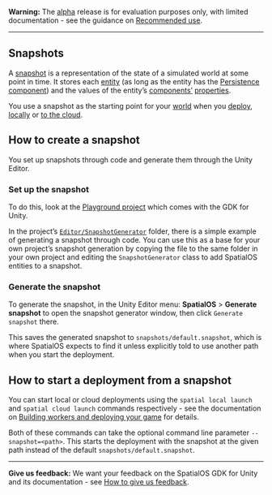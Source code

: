 **Warning:** The [alpha](https://docs.improbable.io/reference/latest/shared/release-policy#maturity-stages) release is for evaluation purposes only, with limited documentation - see the guidance on [Recommended use](../../README.md#recommended-use).

-----

## Snapshots
A [snapshot](https://docs.improbable.io/reference/latest/shared/glossary#snapshot) is a representation of the state of a simulated world at some point in time. It stores each [entity](https://docs.improbable.io/reference/13.2/shared/glossary#entity) (as long as the entity has the [Persistence component](https://docs.improbable.io/reference/latest/shared/glossary#persistence)) and the values of the entity’s [components’](https://docs.improbable.io/reference/latest/shared/glossary#component) [properties](https://docs.improbable.io/reference/13.2/shared/glossary#property).

You use a snapshot as the starting point for your [world](https://docs.improbable.io/reference/latest/shared/glossary#spatialos-world) when you [deploy](https://docs.improbable.io/reference/latest/shared/glossary#deploying), [locally](https://docs.improbable.io/reference/latest/shared/glossary#local-deployment) or [to the cloud](https://docs.improbable.io/reference/latest/shared/glossary#cloud-deployment).

## How to create a snapshot
You set up snapshots through code and generate them through the Unity Editor.

### Set up the snapshot
To do this, look at the [Playground project](../../workers/unity/Assets/Playground) which comes with the GDK for Unity. 

In the project’s [`Editor/SnapshotGenerator`](../../workers/unity/Assets/Playground/Editor/SnapshotGenerator) folder, there is a simple example of generating a snapshot through code. 
You can use this as a base for your own project’s snapshot generation by copying the file to the same folder in your own project and editing the `SnapshotGenerator` class to add SpatialOS entities to a snapshot. 

### Generate the snapshot
To generate the snapshot, in the Unity Editor menu: **SpatialOS** > **Generate snapshot** to open the snapshot generator window, then click `Generate snapshot` there. 

This saves the generated snapshot to `snapshots/default.snapshot`, which is where SpatialOS expects to find it unless explicitly told to use another path when you start the deployment.

## How to start a deployment from a snapshot
You can start local or cloud deployments using the `spatial local launch` and `spatial cloud launch` commands respectively - see the documentation on [Building workers and deploying your game](build-and-deploy.md) for details. 

Both of these commands can take the optional command line parameter  `--snapshot=<path>`. This  starts the deployment with the snapshot at the given path instead of the default `snapshots/default.snapshot`.

-----

**Give us feedback:** We want your feedback on the SpatialOS GDK for Unity and its documentation  - see [How to give us feedback](../../README.md#give-us-feedback).